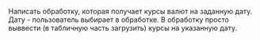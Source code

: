 Написать обработку, которая получает курсы валют на заданную дату. Дату - пользователь выбирает в обработке.
В обработку просто выввести (в табличную часть загрузить) курсы на указанную дату. 
